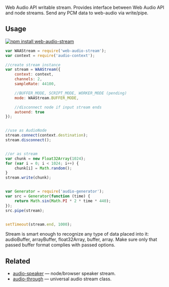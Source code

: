 Web Audio API writable stream. Provides interface between Web Audio API and node streams. Send any PCM data to web-audio via write/pipe.

## Usage

[![npm install web-audio-stream](https://nodei.co/npm/web-audio-stream.png?mini=true)](https://npmjs.org/package/web-audio-stream/)

```js
var WAAStream = require('web-audio-stream');
var context = require('audio-context');

//create stream instance
var stream = WAAStream({
	context: context,
	channels: 2,
	sampleRate: 44100,

	//BUFFER_MODE, SCRIPT_MODE, WORKER_MODE (pending)
	mode: WAAStream.BUFFER_MODE,

	//disconnect node if input stream ends
	autoend: true
});


//use as AudioNode
stream.connect(context.destination);
stream.disconnect();


//or as stream
var chunk = new Float32Array(1024);
for (var i = 0; i < 1024; i++) {
	chunk[i] = Math.random();
}
stream.write(chunk);


var Generator = require('audio-generator');
var src = Generator(function (time) {
	return Math.sin(Math.PI * 2 * time * 440);
});
src.pipe(stream);


setTimeout(stream.end, 1000);
```

Stream is smart enough to recognize any type of data placed into it: audioBuffer, arrayBuffer, float32Array, buffer, array. Make sure only that passed buffer format complies with passed options.


## Related

* [audio-speaker](https://github.com/audio-lab/audio-speaker) — node/browser speaker stream.
* [audio-through](https://github.com/audio-lab/audio-speaker) — universal audio stream class.